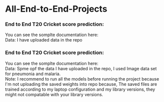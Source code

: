 # All-End-to-End-Projects

### End to End T20 Cricket score prediction: 

You can see the somplte documentation here:                                                                                                                                                   
Data: I have uploaded data in the repo                                                                                                                                                                          
### End to End T20 Cricket score prediction: 

You can see the somplte documentation here:                                                                                                                                                   
Data: Spme opf the data I have uploaded in the repo, I used Image data set for pneumonia and malaria.                                                                                                                                                                           
Note: I recommend to run all the models before running the project because I'm not uploading the saved weights into repo because, The saved files are trained according to my laptop configuration and my library versions, they might not compatable with your library versions.                                                                                    
